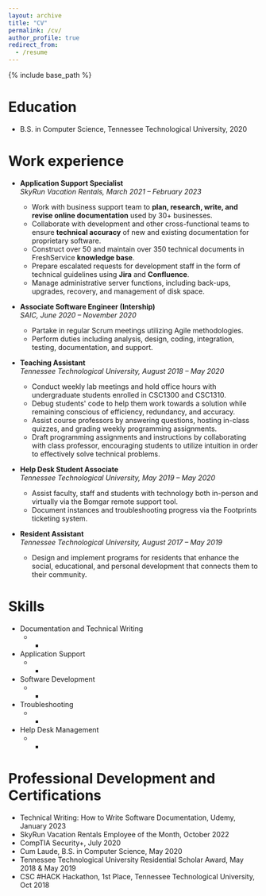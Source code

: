 ```yaml
---
layout: archive
title: "CV"
permalink: /cv/
author_profile: true
redirect_from:
  - /resume
---
```


{% include base_path %}

Education
======
* B.S. in Computer Science, Tennessee Technological University, 2020

Work experience
======
* <b>Application Support Specialist</b><br><i>SkyRun Vacation Rentals, March 2021 – February 2023</i>
  * Work with business support team to <b>plan, research, write, and revise online documentation</b> used by 30+ businesses.
  * Collaborate with development and other cross-functional teams to ensure <b>technical accuracy</b> of new and existing documentation for proprietary software.
  * Construct over 50 and maintain over 350 technical documents in FreshService <b>knowledge base</b>.
  * Prepare escalated requests for development staff in the form of technical guidelines using <b>Jira</b> and <b>Confluence</b>.
  * Manage administrative server functions, including back-ups, upgrades, recovery, and management of disk space.

* <b>Associate Software Engineer (Intership)</b><br><i>SAIC, June 2020 – November 2020</i>
  * Partake in regular Scrum meetings utilizing Agile methodologies.
  * Perform duties including analysis, design, coding, integration, testing, documentation, and support.

* <b>Teaching Assistant</b><br><i>Tennessee Technological University, August 2018 – May 2020</i>
  * Conduct weekly lab meetings and hold office hours with undergraduate students enrolled in CSC1300 and CSC1310. 
  * Debug students' code to help them work towards a solution while remaining conscious of efficiency, redundancy, and accuracy.
  * Assist course professors by answering questions, hosting in-class quizzes, and grading weekly programming assignments.
  * Draft programming assignments and instructions by collaborating with class professor, encouraging students to utilize intuition in order to effectively solve technical problems.

* <b>Help Desk Student Associate</b><br><i>Tennessee Technological University, May 2019 – May 2020</i>
  * Assist faculty, staff and students with technology both in-person and virtually via the Bomgar remote support tool.
  * Document instances and troubleshooting progress via the Footprints ticketing system.

* <b>Resident Assistant</b><br><i>Tennessee Technological University, August 2017 – May 2019</i>
  * Design and implement programs for residents that enhance the social, educational, and personal development that connects them to their community.
  
Skills
======
* Documentation and Technical Writing
  * -
* Application Support
  * -
* Software Development
  * -
* Troubleshooting
  * -
* Help Desk Management
  * -


Professional Development and Certifications
======
* Technical Writing: How to Write Software Documentation, Udemy, January 2023
* SkyRun Vacation Rentals Employee of the Month, October 2022
* CompTIA Security+, July 2020
* Cum Laude, B.S. in Computer Science, May 2020
* Tennessee Technological University Residential Scholar Award, May 2018 & May 2019
* CSC #HACK Hackathon, 1st Place, Tennessee Technological University, Oct 2018

<!--
Publications
======
  <ul>{% for post in site.publications %}
    {% include archive-single-cv.html %}
  {% endfor %}</ul>
  
Talks
======
  <ul>{% for post in site.talks %}
    {% include archive-single-talk-cv.html %}
  {% endfor %}</ul>
  
Teaching
======
  <ul>{% for post in site.teaching %}
    {% include archive-single-cv.html %}
  {% endfor %}</ul>
  
Service and leadership
======
* Currently signed in to 43 different slack teams
-->